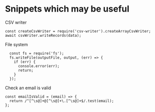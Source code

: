 
# Snippets which may be useful

CSV writer
```
const createCsvWriter = require('csv-writer').createArrayCsvWriter;
await csvWriter.writeRecords(data);
```

File system
```
  const fs = require('fs');
  fs.writeFile(outputFile, output, (err) => {
    if (err) {
      console.error(err);
      return;
    }
  });
```

Check an email is valid
```
const emailIsValid = (email) => {
  return /^[^\s@]+@[^\s@]+\.[^\s@]+$/.test(email);
};
```
